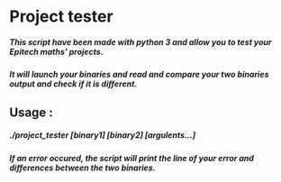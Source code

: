 # Project tester

##### This script have been made with python 3 and allow you to test your Epitech maths' projects.
##### It will launch your binaries and read and compare your two binaries output and check if it is different.
## Usage :
##### ./project_tester [binary1] [binary2] [argulents...]
##### If an error occured, the script will print the line of your error and differences between the two binaries.
